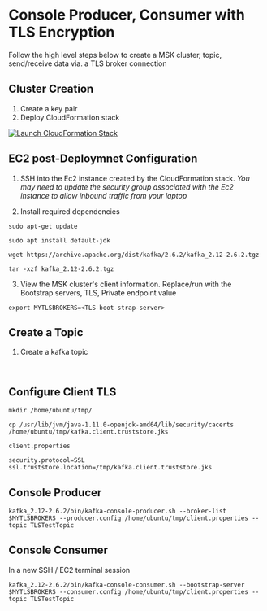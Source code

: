# Console Producer, Consumer with TLS Encryption

Follow the high level steps below to create a MSK cluster, topic, send/receive data via. a TLS broker connection

## Cluster Creation

1. Create a key pair
2. Deploy CloudFormation stack

[![Launch CloudFormation Stack](https://sharkech-public.s3.amazonaws.com/misc-public/cloudformation-launch-stack.png)](https://console.aws.amazon.com/cloudformation/home#/stacks/new?stackName=msk-cluster-tls&templateURL=https://sharkech-public.s3.amazonaws.com/misc-public/msk_cluster_TLS.yaml)

## EC2 post-Deploymnet Configuration

1. SSH into the Ec2 instance created by the CloudFormation stack. *You may need to update the security group associated with the Ec2 instance to allow inbound traffic from your laptop*

2. Install required dependencies

```sudo apt-get update```

```sudo apt install default-jdk```

```wget https://archive.apache.org/dist/kafka/2.6.2/kafka_2.12-2.6.2.tgz```

```tar -xzf kafka_2.12-2.6.2.tgz```

3. View the MSK cluster's client information. Replace/run *<TLS-boot-strap-server>* with the Bootstrap servers, TLS, Private endpoint value

```export MYTLSBROKERS=<TLS-boot-strap-server>```
 
## Create a Topic
  
1. Create a kafka topic
  
``` ```
  
## Configure Client TLS
  
```mkdir /home/ubuntu/tmp/```
  
```cp /usr/lib/jvm/java-1.11.0-openjdk-amd64/lib/security/cacerts /home/ubuntu/tmp/kafka.client.truststore.jks```

```client.properties```
  
```
security.protocol=SSL
ssl.truststore.location=/tmp/kafka.client.truststore.jks
```

## Console Producer
  
```kafka_2.12-2.6.2/bin/kafka-console-producer.sh --broker-list $MYTLSBROKERS --producer.config /home/ubuntu/tmp/client.properties --topic TLSTestTopic```

## Console Consumer
  
In a new SSH / EC2 terminal session 
  
```kafka_2.12-2.6.2/bin/kafka-console-consumer.sh --bootstrap-server $MYTLSBROKERS --consumer.config /home/ubuntu/tmp/client.properties --topic TLSTestTopic```
